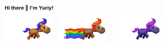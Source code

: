 ### Hi there 👋 I'm Yuriy!

<div style="display: flex; justify-content: space-between;">
  <img align="" width="30%" src="https://github.com/yuchiko/yuchiko/blob/main/pony_01.gif" />
  <img align="" width="30%" src="https://github.com/yuchiko/yuchiko/blob/main/pony_02.gif" />
  <img align="" width="30%" src="https://github.com/yuchiko/yuchiko/blob/main/pony_03.gif" />
</div>

<!--
**yuchiko/yuchiko** is a ✨ _special_ ✨ repository because its `README.md` (this file) appears on your GitHub profile.

Here are some ideas to get you started:

- 🔭 I’m currently working on ...
- 🌱 I’m currently learning ...
- 👯 I’m looking to collaborate on ...
- 🤔 I’m looking for help with ...
- 💬 Ask me about ...
- 📫 How to reach me: ...
- 😄 Pronouns: ...
- ⚡ Fun fact: ...

TODO: add stats https://github.com/anuraghazra/github-readme-stats/blob/6bcc98d99d919d895aca531e4168b5224bc94a90/themes/README.md
-->
